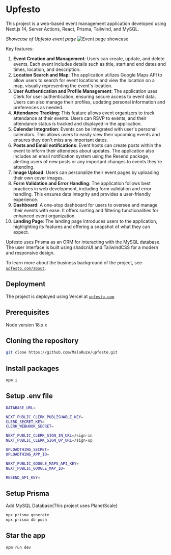 # Upfesto

This project is a web-based event management application developed using Next.js 14, Server Actions, React, Prisma, Tailwind, and MySQL.

*Showcase of Upfesto event page*
![Event page showcase](https://upfesto.com/pictures/showcase.png "Showcase of Upfesto event page")

Key features:
1. **Event Creation and Management**: Users can create, update, and delete events. Each event includes details such as title, start and end dates and times, location, and description.
2. **Location Search and Map**: The application utilizes Google Maps API to allow users to search for event locations and view the location on a map, visually representing the event's location.
4. **User Authentication and Profile Management**: The application uses Clerk for user authentication, ensuring secure access to event data. Users can also manage their profiles, updating personal information and preferences as needed. 
5. **Attendance Tracking**: This feature allows event organizers to track attendance at their events. Users can RSVP to events, and their attendance status is tracked and displayed in the application.
6. **Calendar Integration**: Events can be integrated with user's personal calendars. This allows users to easily view their upcoming events and ensures they don't miss any important dates.
7. **Posts and Email notifications**: Event hosts can create posts within the event to inform their attendees about updates. The application also includes an email notification system using the Resend package, alerting users of new posts or any important changes to events they're attending.
8. **Image Upload**: Users can personalize their event pages by uploading their own cover images.
9. **Form Validation and Error Handling**: The application follows best practices in web development, including form validation and error handling. This ensures data integrity and provides a user-friendly experience.
10. **Dashboard**:  A one-stop dashboard for users to oversee and manage their events with ease. It offers sorting and filtering functionalities for enhanced event organization.
11. **Landing Page**: The landing page introduces users to the application, highlighting its features and offering a snapshot of what they can expect. 

Upfesto uses Prisma as an ORM for interacting with the MySQL database. The user interface is built using shadcnUI and TailwindCSS for a modern and responsive design.

To learn more about the business background of the project, see [`upfesto.com/about`](https://upfesto.com/about).

## Deployment 

The project is deployed using Vercel at [`upfesto.com`](https://upfesto.com/). 

## Prerequisites

Node version 18.x.x

## Cloning the repository

```bash
git clone https://github.com/MalaRuze/upfesto.git
```
## Install packages

```bash
npm i
```

## Setup .env file
```bash
DATABASE_URL=

NEXT_PUBLIC_CLERK_PUBLISHABLE_KEY=
CLERK_SECRET_KEY=
CLERK_WEBHOOK_SECRET=

NEXT_PUBLIC_CLERK_SIGN_IN_URL=/sign-in
NEXT_PUBLIC_CLERK_SIGN_UP_URL=/sign-up

UPLOADTHING_SECRET=
UPLOADTHING_APP_ID=

NEXT_PUBLIC_GOOGLE_MAPS_API_KEY=
NEXT_PUBLIC_GOOGLE_MAP_ID=

RESEND_API_KEY=
```
## Setup Prisma
Add MySQL Database(This project uses PlanetScale}

```bash
npx prisma generate
npx prisma db push
```
## Star the app
```bash
npm run dev
```

